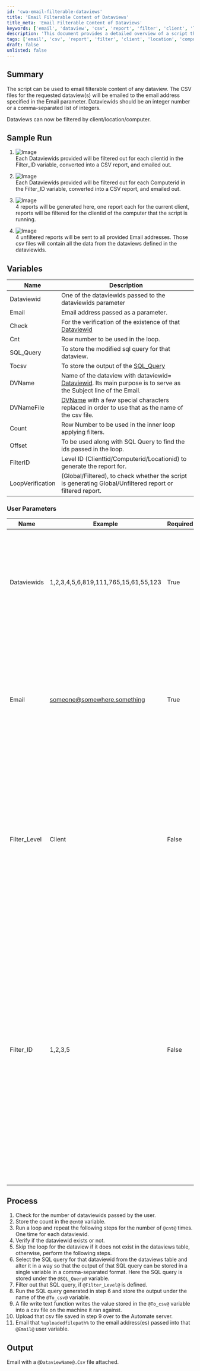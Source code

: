 ```yaml
---
id: 'cwa-email-filterable-dataviews'
title: 'Email Filterable Content of Dataviews'
title_meta: 'Email Filterable Content of Dataviews'
keywords: ['email', 'dataview', 'csv', 'report', 'filter', 'client', 'location', 'computer']
description: 'This document provides a detailed overview of a script that emails filterable content from specified dataviews. Users can input multiple dataview IDs and receive the corresponding CSV reports via email, with the ability to filter by client, location, or computer.'
tags: ['email', 'csv', 'report', 'filter', 'client', 'location', 'computer', 'database']
draft: false
unlisted: false
---
```

## Summary

The script can be used to email filterable content of any dataview. The CSV files for the requested dataview(s) will be emailed to the email address specified in the Email parameter. Dataviewids should be an integer number or a comma-separated list of integers.

Dataviews can now be filtered by client/location/computer.

## Sample Run

1. ![Image](5078775/docs/8856158/images/15384570)  
   Each Dataviewids provided will be filtered out for each clientid in the Filter_ID variable, converted into a CSV report, and emailed out.  

2. ![Image](5078775/docs/8856158/images/15384571)  
   Each Dataviewids provided will be filtered out for each Computerid in the Filter_ID variable, converted into a CSV report, and emailed out.  

3. ![Image](5078775/docs/8856158/images/15384573)  
   4 reports will be generated here, one report each for the current client, reports will be filtered for the clientid of the computer that the script is running.

4. ![Image](5078775/docs/8856158/images/15384574)  
   4 unfiltered reports will be sent to all provided Email addresses. Those csv files will contain all the data from the dataviews defined in the dataviewids.

## Variables

| Name          | Description                                                                                  |
|---------------|----------------------------------------------------------------------------------------------|
| Dataviewid    | One of the dataviewids passed to the dataviewids parameter                                  |
| Email         | Email address passed as a parameter.                                                         |
| Check         | For the verification of the existence of that [Dataviewid](Dataviewid@.)                   |
| Cnt           | Row number to be used in the loop.                                                          |
| SQL_Query     | To store the modified sql query for that dataview.                                         |
| Tocsv         | To store the output of the [SQL_Query](SQL_Query@.)                                        |
| DVName        | Name of the dataview with dataviewid= [Dataviewid](Dataviewid@.). Its main purpose is to serve as the Subject line of the Email. |
| DVNameFile    | [DVName](DVName@) with a few special characters replaced in order to use that as the name of the csv file. |
| Count         | Row Number to be used in the inner loop applying filters.                                   |
| Offset        | To be used along with SQL Query to find the ids passed in the loop.                         |
| FilterID      | Level ID (Clienttid/Computerid/Locationid) to generate the report for.                     |
| LoopVerification | (Global/Filtered), to check whether the script is generating Global/Unfiltered report or filtered report. |

### User Parameters

| Name           | Example                                         | Required | Description                                                                                                                                                     |
|----------------|-------------------------------------------------|----------|-----------------------------------------------------------------------------------------------------------------------------------------------------------------|
| Dataviewids    | 1,2,3,4,5,6,819,111,765,15,61,55,123          | True     | Ids of the dataview to be emailed. It can be a single integer for emailing just one dataview or can be multiple ids separated by a comma.                   |
| Email          | [someone@somewhere.something](mailto:someone@somewhere.something) | True     | Email address to receive the CSV file or the content of the dataview. To input the multiple addresses, each email has to be separated by a semicolon ';' without any space. |
| Filter_Level    | Client                                        | False    | Supported values are Client, Location, and Computer. This can be used to define the level of filter you would like to apply on the dataviews. Leaving it blank will generate an unfiltered report. |
| Filter_ID      | 1,2,3,5                                       | False    | ID of the Level defined in the Filter_Level. e.g., Clientid(s), to filter the report against if Client is set as Filter_Level. It can be a single integer for emailing all the [Dataviewids](Dataviewids@) filtered by that single id or can be multiple ids separated by a comma. Any special characters or spaces are prohibited. A space in here will not result to the expected result. |

## Process

1. Check for the number of dataviewids passed by the user.
2. Store the count in the `@cnt@` variable.
3. Run a loop and repeat the following steps for the number of `@cnt@` times. One time for each dataviewid.
4. Verify if the dataviewid exists or not.
5. Skip the loop for the dataview if it does not exist in the dataviews table, otherwise, perform the following steps.
6. Select the SQL query for that dataviewid from the dataviews table and alter it in a way so that the output of that SQL query can be stored in a single variable in a comma-separated format. Here the SQL query is stored under the `@SQL_Query@` variable.
7. Filter out that SQL query, if `@Filter_Level@` is defined.
8. Run the SQL query generated in step 6 and store the output under the name of the `@To_csv@` variable.
9. A file write text function writes the value stored in the `@To_csv@` variable into a csv file on the machine it ran against.
10. Upload that csv file saved in step 9 over to the Automate server.
11. Email that `%uploadedfilepath%` to the email address(es) passed into that `@Email@` user variable.

## Output

Email with a `@DataviewName@.Csv` file attached.

